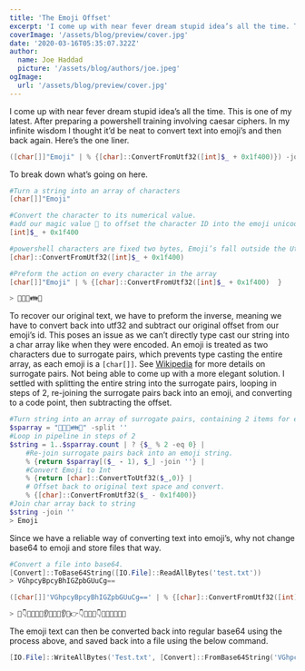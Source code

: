 ```yaml
---
title: 'The Emoji Offset'
excerpt: 'I come up with near fever dream stupid idea’s all the time. This is one of my latest. After preparing a powershell training involving caesar ciphers. In my infinite wisdom I thought it’d be neat to convert text into emoji’s and then back again.  Here’s the one liner.'
coverImage: '/assets/blog/preview/cover.jpg'
date: '2020-03-16T05:35:07.322Z'
author:
  name: Joe Haddad
  picture: '/assets/blog/authors/joe.jpeg'
ogImage:
  url: '/assets/blog/preview/cover.jpg'
---
```

I come up with near fever dream stupid idea’s all the time. This is one of my latest. After preparing a powershell training involving caesar ciphers. In my infinite wisdom I thought it’d be neat to convert text into emoji’s and then back again.  Here’s the one liner.

```powershell
([char[]]"Emoji" | % {[char]::ConvertFromUtf32([int]$_ + 0x1f400)}) -join ''
```

To break down what’s going on here.

 ```powershell
 #Turn a string into an array of characters
 [char[]]"Emoji" 
 ```

```powershell
#Convert the character to its numerical value.
#add our magic value 🐀 to offset the character ID into the emoji unicode space.
[int]$_ + 0x1f400
```

```powershell
#powershell characters are fixed two bytes, Emoji’s fall outside the Utf-16 space. Any character with an ID larger than 65,536 needs to be converted to a unicode code point to be displayed
[char]::ConvertFromUtf32([int]$_ + 0x1f400)     
```

```powershell
#Preform the action on every character in the array
[char[]]"Emoji" | % {[char]::ConvertFromUtf32([int]$_ + 0x1f400)  }

> 👅👭👯👪👩
```

To recover our original text, we have to preform the inverse, meaning we have to convert back into utf32 and subtract our original offset from our emoji’s id. This poses an issue as we can’t directly type cast our string into a char array like when they were encoded. An emoji is treated as two characters due to surrogate pairs, which prevents type casting the entire array, as each emoji is a `[char[]]`. See [Wikipedia](https://en.wikipedia.org/wiki/UTF-16#Code_points_from_U+010000_to_U+10FFFF) for more details on surrogate pairs. Not being able to come up with a more elegant solution. I settled with splitting the entire string into the surrogate pairs, looping in steps of 2, re-joining the surrogate pairs back into an emoji, and converting to a code point, then subtracting the offset. 
```powershell
#Turn string into an array of surrogate pairs, containing 2 items for every char
$sparray = "👅👭👯👪👩" -split ''
#Loop in pipeline in steps of 2
$string = 1..$sparray.count | ? {$_ % 2 -eq 0} |
	#Re-join surrogate pairs back into an emoji string.
	% {return $sparray[($_ - 1), $_] -join ''} | 
	#Convert Emoji to Int
	% {return [char]::ConvertToUtf32($_,0)} |
	# Offset back to original text space and convert.
	% {[char]::ConvertFromUtf32($_ - 0x1f400)}
#Join char array back to string
$string -join ''
> Emoji
```

Since we have a reliable way of converting text into emoji’s, why not change base64 to emoji and store files that way.

```powershell
#Convert a file into base64.
[Convert]::ToBase64String([IO.File]::ReadAllBytes('test.txt'))
> VGhpcyBpcyBhIGZpbGUuCg==

([char[]]'VGhpcyBpcyBhIGZpbGUuCg==' | % {[char]::ConvertFromUtf32([int]$_ + 0x1f400)}) -join ''

> 👖👇👨👰👣👹👂👰👣👹👂👨👉👇👚👰👢👇👕👵👃👧🐽🐽
```

The emoji text can then be converted back into regular base64 using the process above, and saved back into a file using the below command.

```powershell
[IO.File]::WriteAllBytes('Test.txt', [Convert]::FromBase64String('VGhpcyBpcyBhIGZpbGUuCg=='))


